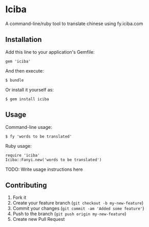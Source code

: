 # Iciba

A command-line/ruby tool to translate chinese using fy.iciba.com

## Installation

Add this line to your application's Gemfile:

    gem 'iciba'

And then execute:

    $ bundle

Or install it yourself as:

    $ gem install iciba

## Usage

Command-line usage:

    $ fy 'words to be translated'
    
Ruby usage:
    
    require 'iciba'
    Iciba::Fanyi.new('words to be translated')

TODO: Write usage instructions here

## Contributing

1. Fork it
2. Create your feature branch (`git checkout -b my-new-feature`)
3. Commit your changes (`git commit -am 'Added some feature'`)
4. Push to the branch (`git push origin my-new-feature`)
5. Create new Pull Request
